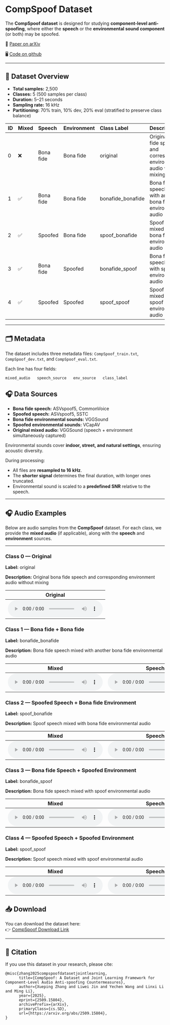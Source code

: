 # CompSpoof Dataset

The **CompSpoof dataset** is designed for studying **component-level anti-spoofing**, where either the **speech** or the **environmental sound component** (or both) may be spoofed.

📄 [Paper on arXiv](https://arxiv.org/abs/2509.15804)

🖥️ [Code on github](https://github.com/XuepingZhang/CompSpoof)

***

## 📂 Dataset Overview

*   **Total samples:** 2,500
*   **Classes:** 5 (500 samples per class)
*   **Duration:** 5–21 seconds
*   **Sampling rate:** 16 kHz
*   **Partitioning:** 70% train, 10% dev, 20% eval (stratified to preserve class balance)

| ID | Mixed | Speech    | Environment | Class Label        | Description                                                                  |
| :- | :---- | :-------- | :---------- | :----------------- | :--------------------------------------------------------------------------- |
| 0  | ❌     | Bona fide | Bona fide   | original           | Original bona fide speech and corresponding environment audio without mixing |
| 1  | ✅     | Bona fide | Bona fide   | bonafide\_bonafide | Bona fide speech mixed with another bona fide environmental audio            |
| 2  | ✅     | Spoofed   | Bona fide   | spoof\_bonafide    | Spoof speech mixed with bona fide environmental audio                        |
| 3  | ✅     | Bona fide | Spoofed     | bonafide\_spoof    | Bona fide speech mixed with spoof environmental audio                        |
| 4  | ✅     | Spoofed   | Spoofed     | spoof\_spoof       | Spoof speech mixed with spoof environmental audio                            |

***

## 🗂️ Metadata
The dataset includes three metadata files: `CompSpoof_train.txt`, `CompSpoof_dev.txt`, and `CompSpoof_eval.txt`.

Each line has four fields:

```
mixed_audio   speech_source   env_source   class_label
```


## 🎧 Data Sources

*   **Bona fide speech:** ASVspoof5, CommonVoice
*   **Spoofed speech:** ASVspoof5, SSTC
*   **Bona fide environmental sounds:** VGGSound
*   **Spoofed environmental sounds:** VCapAV
*   **Original mixed audio:** VGGSound (speech + environment simultaneously captured)

Environmental sounds cover **indoor, street, and natural settings**, ensuring acoustic diversity.

During processing:

*   All files are **resampled to 16 kHz**.
*   The **shorter signal** determines the final duration, with longer ones truncated.
*   Environmental sound is scaled to a **predefined SNR** relative to the speech.

***

## 🎧 Audio Examples
Below are audio samples from the **CompSpoof** dataset. For each class, we provide the **mixed audio** (if applicable), along with the **speech** and **environment** sources. 

--- 

### Class 0 — Original 

**Label:** original 

**Description:** Original bona fide speech and corresponding environment audio without mixing

<table>
  <thead>
    <tr>
      <th>Original</th>
    </tr>
  </thead>
  <tbody>
    <tr>
      <td>
        <audio controls>
          <source src="audio_demo/class0/bonafide_0_028.mp3" type="audio/mpeg">
        </audio>
      </td>
    </tr>
  </tbody>
</table>

### Class 1 — Bona fide + Bona fide 

**Label:** bonafide_bonafide 

**Description:** Bona fide speech mixed with another bona fide environmental audio

<table>
  <thead>
    <tr>
      <th>Mixed</th>
      <th>Speech</th>
      <th>Environment</th>
    </tr>
  </thead>
  <tbody>
    <tr>
      <td>
        <audio controls>
          <source src="audio_demo/class1/bonafide_bonafide_0471.wav" type="audio/mpeg">
        </audio>
      </td>
      <td>
      <audio controls>
          <source src="audio_demo/class1/D_0002500345.flac" type="audio/mpeg">
        </audio>
      </td>
      <td>
      <audio controls>
          <source src="audio_demo/class1/-OQ3KFwzLCI_474.mp3" type="audio/mpeg">
        </audio>
      </td>
    </tr>
  </tbody>
</table>


### Class 2 — Spoofed Speech + Bona fide Environment 

**Label:** spoof_bonafide 

**Description:** Spoof speech mixed with bona fide environmental audio
<table>
  <thead>
    <tr>
      <th>Mixed</th>
      <th>Speech</th>
      <th>Environment</th>
    </tr>
  </thead>
  <tbody>
    <tr>
      <td>
        <audio controls>
          <source src="audio_demo/class2/spoof_bonafide_0099.wav" type="audio/mpeg">
        </audio>
      </td>
      <td>
      <audio controls>
          <source src="audio_demo/class2/T_0000011037.flac" type="audio/mpeg">
        </audio>
      </td>
      <td>
      <audio controls>
          <source src="audio_demo/class2/-LGTb-xyjzA_11.mp3" type="audio/mpeg">
        </audio>
      </td>
    </tr>
  </tbody>
</table>


### Class 3 — Bona fide Speech + Spoofed Environment 

**Label:** bonafide_spoof 

**Description:** Bona fide speech mixed with spoof environmental audio

<table>
  <thead>
    <tr>
      <th>Mixed</th>
      <th>Speech</th>
      <th>Environment</th>
    </tr>
  </thead>
  <tbody>
    <tr>
      <td>
        <audio controls>
          <source src="audio_demo/class3/bonafide_spoof_0248.wav" type="audio/mpeg">
        </audio>
      </td>
      <td>
      <audio controls>
          <source src="audio_demo/class3/D_0001820722.flac" type="audio/mpeg">
        </audio>
      </td>
      <td>
      <audio controls>
          <source src="audio_demo/class3/ViP3M-Hlm18_000030.wav" type="audio/mpeg">
        </audio>
      </td>
    </tr>
  </tbody>
</table>


### Class 4 — Spoofed Speech + Spoofed Environment 

**Label:** spoof_spoof 

**Description:** Spoof speech mixed with spoof environmental audio

<table>
  <thead>
    <tr>
      <th>Mixed</th>
      <th>Speech</th>
      <th>Environment</th>
    </tr>
  </thead>
  <tbody>
    <tr>
      <td>
        <audio controls>
          <source src="audio_demo/class4/spoof_spoof_0439.wav" type="audio/mpeg">
        </audio>
      </td>
      <td>
      <audio controls>
          <source src="audio_demo/class4/T_0000141802.flac" type="audio/mpeg">
        </audio>
      </td>
      <td>
      <audio controls>
          <source src="audio_demo/class4/f_8Jnw9bU64_000008.wav" type="audio/mpeg">
        </audio>
      </td>
    </tr>
  </tbody>
</table>

## 📥 Download

You can download the dataset here:\
👉 [CompSpoof Download Link](https://huggingface.co/datasets/XuepingZhang/CompSpoof)

***

## 🔖 Citation

If you use this dataset in your research, please cite:

```
@misc{zhang2025compspoofdatasetjointlearning,
      title={CompSpoof: A Dataset and Joint Learning Framework for Component-Level Audio Anti-spoofing Countermeasures}, 
      author={Xueping Zhang and Liwei Jin and Yechen Wang and Linxi Li and Ming Li},
      year={2025},
      eprint={2509.15804},
      archivePrefix={arXiv},
      primaryClass={cs.SD},
      url={https://arxiv.org/abs/2509.15804}, 
}
```

